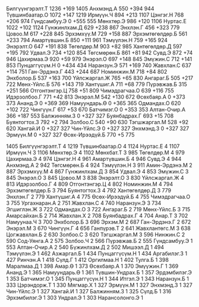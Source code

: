 Билгүүнгэрэлт.Т                     1236   +169  1405
Анхмэнд.А                                 550    +394  944
Түвшинбаатар.О                       1072   +147  1219
Ирмүүн.Ч                                   894    +213  1107
Цэнгэг.Н                                   768    +206  974
Гүндсамбуу.Э                           0      +555  555
Мөнхтөр.Э                                 986    +120  1106
Нуртас.Е                                   1022   +102  1124
Гүнжинлхам.Д                           629    +238  867
Энхлэн.Г                                   456    +323  779
Цовоо.М                                     617    +228  845
Эрхэмхүү.М                               729    +158  887
Эрхэмтөгөлдөр.Б                     561    +233  794
Амартүвшин.Б                           850    +111  961
Тэмүүлэн.Н                               759    +165  924
Энэрэлт.О                                 647    +191  838
Төгөлдөр.М                               903    +82   985
Хантөгөлдөр.Д                         597    +195  792
Удвал.Э                                     734    +120  854
Төгсмөрөн.Б                             861    +81   942
Сувд.Э                                       872    +74   946
Цахирмаа.Э                               920    +59   979
Энэрэл.О                                   697    +148  845
Эмүжин.С                                   712    +141  853
Пунцаггүсүм.Н                         0      +434  434
Наранзун.Э                               571    +169  740
Жавхлан.С                                 637    +114  751
Ган-Эрдэнэ.Г                            443    +244  687
Номинжин.М                               718    +84   802
Энхболор.Б                               537    +163  700
Үйлсжаргал.Ж                           765    +65   830
Ангараг.Б                                 505    +217  722
Мөнх-Үйлс.Б                              576    +143  719
Хантүшиг.А                               711    +68   779
Пүрэвжав.Б                               315    +251  566
Отгонтэнгэр.Ц                         758    +51   809
Чимэдрагчаа.О                         639    +116  755
Идэрзолбоо.Г                           771    +42   813
Энэрэл.М                                   542    +130  672
Өсөхбаяр.А                               0      +373  373
Ананд.Э                                     0      +369  369
Намуундарь.Ө                           0      +365  365
Одмандах.О                               620    +102  722
Чингүүн.Г                                 617    +53   670
Батчимэг.О                               0      +353  353
Алтан-Очир.А                            366    +187  553
Балжинням.З                             0      +327  327
Буянбадрах.Г                           693    +15   708
Буянтогтох.З                           792    +2    794
Золбоо.С                                   540    +90   630
Тэгшжаргал.М                           528    +92   620
Хангай.И                                   0      +327  327
Чин-Үйлс.Э                                0      +327  327
Энхмэнд.З                                 0      +327  327
Эрмүүн.М                                   0      +327  327
Өсөх-Ирээдүй.Б                        770    +5    775


1405 Билгүүнгэрэлт.Т 4
1219 Түвшинбаатар.О 4
1124 Нуртас.Е 4
1107 Ирмүүн.Ч 3
1106 Мөнхтөр.Э 4
1102 Мөнхбат.Т 3
985 Төгөлдөр.М 4
979 Цахирмаа.Э 4
974 Цэнгэг.Н 4
961 Амартүвшин.Б 4
946 Сувд.Э 4
944 Анхмэнд.А 2
942 Төгсмөрөн.Б 4
924 Тэмүүлэн.Н 3
911 Амин-Эрдэнэ.М 2
887 Эрхэмхүү.М 4
867 Гүнжинлхам.Д 3
854 Удвал.Э 4
853 Эмүжин.С 3
845 Энэрэл.О 3
845 Цовоо.М 3
838 Энэрэлт.О 3
830 Үйлсжаргал.Ж 4
813 Идэрзолбоо.Г 4
809 Отгонтэнгэр.Ц 4
802 Номинжин.М 4
794 Эрхэмтөгөлдөр.Б 3
794 Буянтогтох.З 4
792 Хантөгөлдөр.Д 3
779 Энхлэн.Г 2
779 Хантүшиг.А 4
775 Өсөх-Ирээдүй.Б 4
755 Чимэдрагчаа.О 3
755 Ургахнаран.А 2
751 Жавхлан.С 4
740 Наранзун.Э 3
734 Эгшиглэн.Ж 3
722 Одмандах.О 3
722 Ангараг.Б 2
719 Мөнх-Үйлс.Б 3
715 Амарсайхан.Б 2
714 Жавхлан.Х 2
708 Буянбадрах.Г 4
704 Анар.Т 3
702 Намуунаа.Ч 3
700 Энхболор.Б 3
696 Эрхэм.М 2
687 Ган-Эрдэнэ.Г 2
672 Энэрэл.М 3
670 Чингүүн.Г 4
656 Ганпүрэв.Т 2
641 Жавхлантөгс.М 3
638 Цогжавхлан.Б 2
630 Золбоо.С 3
620 Тэгшжаргал.М 3
596 Нинжин.С 2
590 Сод-Уянга.А 2
575 Золбоо.Ч 2
566 Пүрэвжав.Б 2
555 Гүндсамбуу.Э 1
553 Алтан-Очир.А 2
540 Бүжинлхам.Д 2
502 Мишээл.Д 1
494 Тэмүүлэн.Э 1
462 Азжаргал.Б 1
434 Пунцаггүсүм.Н 1
434 Аргабилэг.З 1
427 Ринчэн.А 1
418 Сүлд.Г 1
412 Оргилмаа.Н 1
402 Тулга.Б 1
398 Маралмаа.Д 1
398 Амар.Ө 1
373 Өсөхбаяр.А 1
370 Эмүүжин.Г 1
369 Ананд.Э 1
365 Намуундарь.Ө 1
361 Түвшин-Ундрах.Б 1
357 Эрдэмбилэг.Э 1
353 Батчимэг.О 1
345 Пунцаггүсүн.Н 1
344 Итгэл.Э 1
343 Наранзун.Б 1
333 Цэрэндорж.Т 1
330 Мягмар.Х 1
327 Эрмүүн.М 1
327 Энхмэнд.З 1
327 Чин-Үйлс.Э 1
327 Хангай.И 1
327 Балжинням.З 1
325 Сүлд.Б 1
316 Эрхэмбилэг.Э 1
303 Ундрал.Э 1
303 Нарансолонго.Э 1
